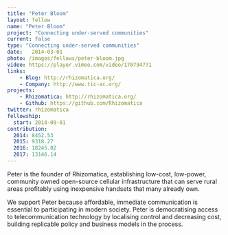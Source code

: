 ```yaml
---
title: "Peter Bloom"
layout: fellow
name: "Peter Bloom"
project: "Connecting under-served communities"
current: false
type: "Connecting under-served communities"
date:   2014-03-01
photo: /images/fellows/peter-bloom.jpg
video: https://player.vimeo.com/video/170794771
links:
    - Blog: http://rhizomatica.org/
    - Company: http://www.tic-ac.org/
projects:
    - Rhizomatica: http://rhizomatica.org/
    - Github: https://github.com/Rhizomatica
twitter: rhizomatica
fellowship:
  start: 2014-09-01
contribution:
  2014: 8452.53
  2015: 9318.27
  2016: 18245.02
  2017: 13146.14
---
```


Peter is the founder of Rhizomatica, establishing low-cost, low-power, community owned open-source cellular infrastructure that can serve rural areas profitably using inexpensive handsets that many already own.

We support Peter because affordable, immediate communication is essential to participating in modern society. Peter is democratising access to telecommunication technology by localising control and decreasing cost, building replicable policy and business models in the process.
